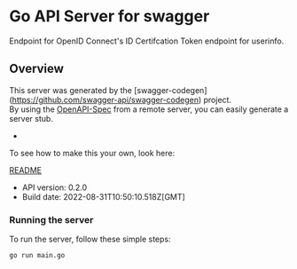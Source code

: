 # Go API Server for swagger

Endpoint for OpenID Connect's ID Certifcation Token endpoint for userinfo.

## Overview

This server was generated by the [swagger-codegen]
(https://github.com/swagger-api/swagger-codegen) project.  
By using the [OpenAPI-Spec](https://github.com/OAI/OpenAPI-Specification) from a remote server, you can easily generate a server stub.

-

To see how to make this your own, look here:

[README](https://github.com/swagger-api/swagger-codegen/blob/master/README.md)

-   API version: 0.2.0
-   Build date: 2022-08-31T10:50:10.518Z[GMT]

### Running the server

To run the server, follow these simple steps:

```
go run main.go
```
